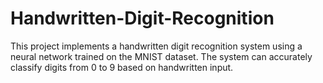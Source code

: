 # Handwritten-Digit-Recognition
This project implements a handwritten digit recognition system using a neural network trained on the MNIST dataset. The system can accurately classify digits from 0 to 9 based on handwritten input.
